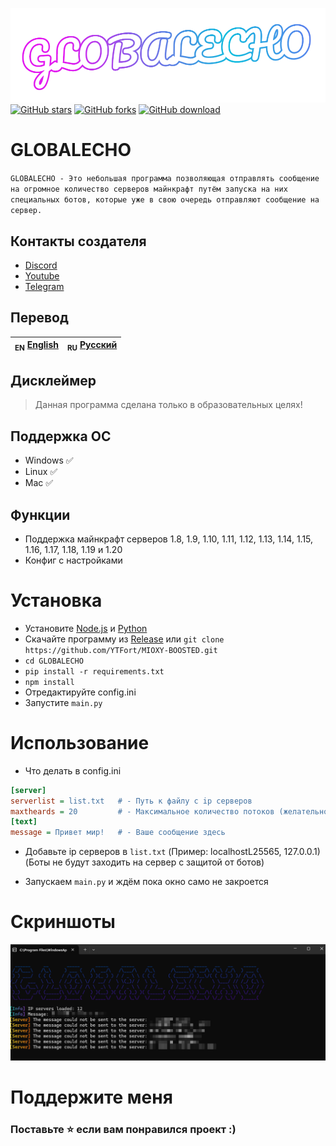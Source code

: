 ![Header](/media/logo.png)
<a href="https://github.com/YTFort/MIOXY-BOOSTED/stargazers"><img src="https://badgen.net/github/stars/YTFort/MIOXY-BOOSTED" alt="GitHub stars"/></a>
<a href="https://github.com/YTFort/MIOXY-BOOSTED"><img src="https://badgen.net/github/forks/YTFort/MIOXY-BOOSTED" alt="GitHub forks"/></a>
<a href="https://github.com/YTFort/MIOXY-BOOSTED/releases"><img src="https://badgen.net/github/assets-dl/YTFort/MIOXY-BOOSTED" alt="GitHub download"/></a>

# GLOBALECHO

`GLOBALECHO - Это небольшая программа позволяющая отправлять сообщение на огромное количество серверов майнкрафт путём запуска на них специальных ботов, которые уже в свою очередь отправляют сообщение на сервер.`

## Контакты создателя

- [Discord](https://discord.gg/bjgpVAxgyE)
- [Youtube](https://youtube.com/c/fortcote)
- [Telegram](https://t.me/FortcoteTG)

## Перевод


| <sub>EN</sub> [English](README.md) | <sub>RU</sub> [Русский](README_RU.md) |
| ---------------------------------- | -------------------------------------------- |

## Дисклеймер

> Данная программа сделана только в образовательных целях!

## Поддержка ОС

* Windows ✅
* Linux ✅
* Mac ✅

## Функции

* Поддержка майнкрафт серверов 1.8, 1.9, 1.10, 1.11, 1.12, 1.13, 1.14, 1.15, 1.16, 1.17, 1.18, 1.19 и 1.20
* Конфиг с настройками

# Установка

* Установите [Node.js](https://nodejs.dev) и [Python](https://www.python.org/)
* Скачайте программу из [Release](https://github.com/YTFort/MIOXY-BOOSTED/releases) или `git clone https://github.com/YTFort/MIOXY-BOOSTED.git`
* `cd GLOBALECHO`
* `pip install -r requirements.txt`
* `npm install`
* Отредактируйте config.ini
* Запустите `main.py`

# Использование

* Что делать в config.ini

```ini
[server]
serverlist = list.txt   # - Путь к файлу с ip серверов
maxtheards = 20         # - Максимальное количество потоков (желательно 20 - 40)
[text]
message = Привет мир!   # - Ваше сообщение здесь
```

* Добавьте ip серверов в `list.txt` (Пример: localhostL25565, 127.0.0.1) (Боты не будут заходить на сервер с защитой от ботов)

* Запускаем `main.py` и ждём пока окно само не закроется

# Скриншоты

![Main](/media/main.png)

# Поддержите меня

### Поставьте ⭐ если вам понравился проект :)
